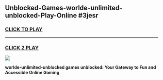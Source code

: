 
## Unblocked-Games-worlde-unlimited-unblocked-Play-Online #3jesr
<h3>
<a href="https://news.freeplayer.one?title=worlde-unlimited-unblocked&ref=3">CLICK TO PLAY</a></h3>
<hr>

<h3>
<a href="https://news.freeplayer.one?title=worlde-unlimited-unblocked&ref=3">CLICK 2 PLAY</a>
  
</h3>

<a href="https://news.freeplayer.one?title=worlde-unlimited-unblocked&ref=3"><img src="https://clearcache.store/games.png"></a>


**worlde-unlimited-unblocked games unblocked: Your Gateway to Fun and Accessible Online Gaming**
